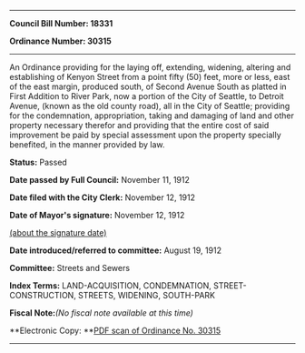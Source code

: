 

********

**Council Bill Number: 18331**
   
**Ordinance Number: 30315**
********

 An Ordinance providing for the laying off, extending, widening, altering and establishing of Kenyon Street from a point fifty (50) feet, more or less, east of the east margin, produced south, of Second Avenue South as platted in First Addition to River Park, now a portion of the City of Seattle, to Detroit Avenue, (known as the old county road), all in the City of Seattle; providing for the condemnation, appropriation, taking and damaging of land and other property necessary therefor and providing that the entire cost of said improvement be paid by special assessment upon the property specially benefited, in the manner provided by law.

**Status:** Passed
   
**Date passed by Full Council:** November 11, 1912
   
**Date filed with the City Clerk:** November 12, 1912
   
**Date of Mayor's signature:** November 12, 1912
   
[(about the signature date)](/~public/approvaldate.htm)
   
   
   
**Date introduced/referred to committee:** August 19, 1912
   
**Committee:** Streets and Sewers
   
   
**Index Terms:** LAND-ACQUISITION, CONDEMNATION, STREET-CONSTRUCTION, STREETS, WIDENING, SOUTH-PARK

**Fiscal Note:**_(No fiscal note available at this time)_

**Electronic Copy: **[PDF scan of Ordinance No. 30315](/~archives/Ordinances/Ord_30315.pdf)

********

